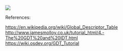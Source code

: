 <img src="https://upload.wikimedia.org/wikipedia/commons/0/0a/SegmentDescriptor.svg"/>

References:

<a href="https://en.wikipedia.org/wiki/Global_Descriptor_Table">https://en.wikipedia.org/wiki/Global_Descriptor_Table</a>
<br/>
<a href="http://www.jamesmolloy.co.uk/tutorial_html/4.-The%20GDT%20and%20IDT.html">http://www.jamesmolloy.co.uk/tutorial_html/4.-The%20GDT%20and%20IDT.html</a>
<br/>
<a href="https://wiki.osdev.org/GDT_Tutorial">https://wiki.osdev.org/GDT_Tutorial</a>



